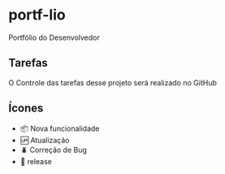 # portf-lio

Portfólio do Desenvolvedor 

## Tarefas

O Controle das tarefas desse projeto será realizado no GitHub

## Ícones

- :package: Nova funcionalidade
- :up: Atualização
- :beetle: Correção de Bug
- :checkered_flag: release

